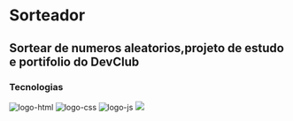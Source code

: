 <h1>Sorteador</h1>

<h2>Sortear de numeros aleatorios,projeto de estudo e portifolio do <a href="https://rodolfomori.com.br/devclub"></a> DevClub</h2>

<h3>Tecnologias</h3>
<img src="https://img.shields.io/badge/HTML5-E34F26?style=for-the-badge&logo=html5&logoColor=white" alt="logo-html">
<img src="https://img.shields.io/badge/CSS-239120?&style=for-the-badge&logo=css3&logoColor=white" alt="logo-css">
<img src="https://img.shields.io/badge/JavaScript-F7DF1E?style=for-the-badge&logo=javascript&logoColor=black" alt="logo-js">

<img src="https://github.com/user-attachments/assets/d9f22931-7cbc-4c73-a0b0-20473586a2bb">
